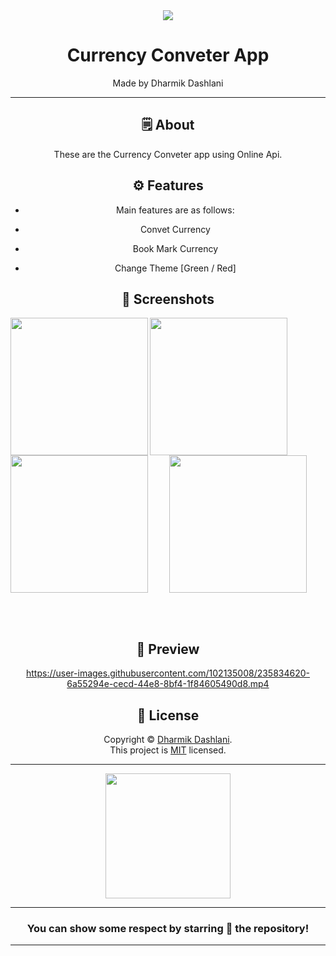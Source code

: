 <div align="center">

<img  src="https://user-images.githubusercontent.com/102135008/235834211-4fce5fc9-68c5-4538-85fd-99c52ac42c95.png">


# **Currency Conveter App**
Made by Dharmik Dashlani

---


## 🗒 About

These are the Currency Conveter app using Online Api.

## ⚙️ Features

- Main features are as follows:

 - Convet Currency
 - Book Mark Currency
 - Change Theme [Green / Red]

## 📲 Screenshots

<img align="left" src="https://user-images.githubusercontent.com/102135008/235834533-a769de1d-e86d-4e05-b4b7-4e3a7e2119c9.jpg" width="220px">
<img align="left" src="https://user-images.githubusercontent.com/102135008/235834543-f73896eb-721d-4180-a710-b1840bb526e9.jpg" width="220px">
<img align="left" src="https://user-images.githubusercontent.com/102135008/235834555-fcc40bd8-f6e8-426f-b1c8-3d49795c5734.jpg" width="220px">
<img src="https://user-images.githubusercontent.com/102135008/235834564-639a0a6c-da37-40a2-ae37-c372894895c1.jpg" width="220px">


<br><br>

## 📲 Preview



https://user-images.githubusercontent.com/102135008/235834620-6a55294e-cecd-44e8-8bf4-1f84605490d8.mp4

## 📝 License

Copyright © [Dharmik Dashlani](https://github.com/dharmikdashlani). <br>
This project is [MIT](License.md) licensed.

---
<div align="center">




<img src="https://user-images.githubusercontent.com/102135008/235835833-79cd9e90-c537-4c47-baba-076ae8839abd.png" width="200px" height="200px">
  
---
### You can show some respect by starring 🌟 the repository!
---

</div>
